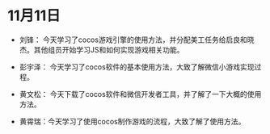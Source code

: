 # 11月11日
* 刘锋：
    今天学习了cocos游戏引擎的使用方法，并分配美工任务给启良和晓杰。其他组员开始学习JS和如何实现游戏相关功能。

* 彭宇泽：
    今天学习了cocos软件的基本使用方法，大致了解微信小游戏实现过程。


* 黄文松：
    今天下载了cocos软件和微信开发者工具，并了解了一下大概的使用方法。
* 黄霄瑞：今天学习了使用cocos制作游戏的流程，大致了解了使用方法。